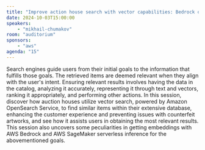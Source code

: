 ```yaml
---
title: "Improve action house search with vector capabilities: Bedrock or SageMaker Serverless inference."
date: 2024-10-03T15:00:00
speakers:
    - "mikhail-chumakov"
room: "auditorium"
sponsors: 
    - "aws"
agenda: "15"
---
```


Search engines guide users from their initial goals to the information that fulfills those goals. The retrieved items are deemed relevant when they align with the user's intent. Ensuring relevant results involves having the data in the catalog, analyzing it accurately, representing it through text and vectors, ranking it appropriately, and performing other actions.
In this session, discover how auction houses utilize vector search, powered by Amazon OpenSearch Service, to find similar items within their extensive database, enhancing the customer experience and preventing issues with counterfeit artworks, and see how it assists users in obtaining the most relevant results.
This session also uncovers some peculiarities in getting embeddings with AWS Bedrock and AWS SageMaker serverless inference for the abovementioned goals.